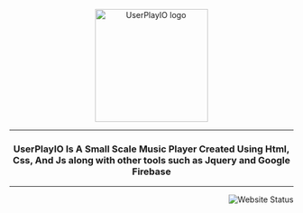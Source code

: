 <!-- ![logo](https://raw.githubusercontent.com/KoolKreator/UserPlayIO-OpenSource-Music-Player/main/pics/logo.png) -->
<!-- ![Website](https://img.shields.io/website?style=plastic&up_message=Online&url=https%3A%2F%2Fkoolkreator.github.io%2FUserPlayIO-OpenSource-Music-Player%2F) -->

<p align="center">
  <img width="200" src="https://raw.githubusercontent.com/KoolKreator/UserPlayIO-OpenSource-Music-Player/main/pics/logo.png" alt="UserPlayIO logo">
</p>

<hr>
<h3 align="center">UserPlayIO Is A Small Scale Music Player Created Using Html, Css, And Js along with other tools such as Jquery and Google Firebase</h1>
<hr>
<p align="right">
  <img src="https://img.shields.io/website?style=plastic&up_message=Online&url=https%3A%2F%2Fkoolkreator.github.io%2FUserPlayIO-OpenSource-Music-Player%2F" alt="Website Status">
</p>





